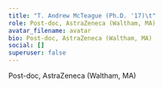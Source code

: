 ```yaml
---
title: "T. Andrew McTeague (Ph.D. '17)\t"
role: Post-doc, AstraZeneca (Waltham, MA)
avatar_filename: avatar
bio: Post-doc, AstraZeneca (Waltham, MA)
social: []
superuser: false
---
```

Post-doc, AstraZeneca (Waltham, MA)
